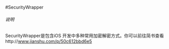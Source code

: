 #SecurityWrapper
###### 说明
SecurityWrapper是包含iOS 开发中多种常用加密解密方式。你可以前往简书查看http://www.jianshu.com/p/50c612bbd6e5
